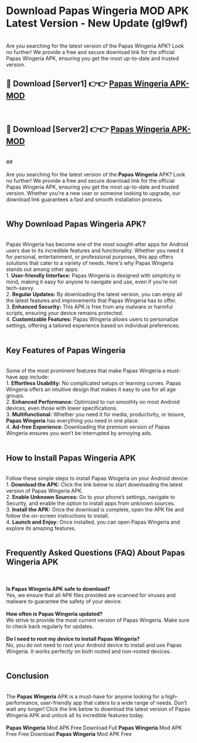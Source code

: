 # Download Papas Wingeria MOD APK Latest Version - New Update (gl9wf)<br>
<br>
Are you searching for the latest version of the Papas Wingeria APK? Look no further! We provide a free and secure download link for the official Papas Wingeria APK, ensuring you get the most up-to-date and trusted version.
 <br>

##  🔴 Download [Server1] 👉👉 <a href="https://download.123hd.live?title=Papas Wingeria">Papas Wingeria APK-MOD</a><br>
  <br>

##  🔴 Download [Server2] 👉👉 <a href="https://download.123hd.live?title=Papas Wingeria">Papas Wingeria APK-MOD</a><br>
  <br>
  ##
  <br>
  <br>
Are you searching for the latest version of the <strong>Papas Wingeria</strong> APK? Look no further! We provide a free and secure download link for the official Papas Wingeria APK, ensuring you get the most up-to-date and trusted version. Whether you're a new user or someone looking to upgrade, our download link guarantees a fast and smooth installation process.
<br><br>
<h2><strong>Why Download Papas Wingeria APK?</strong></h2>
<br>
Papas Wingeria has become one of the most sought-after apps for Android users due to its incredible features and functionality. Whether you need it for personal, entertainment, or professional purposes, this app offers solutions that cater to a variety of needs. Here's why Papas Wingeria stands out among other apps:
<br>
1. <strong>User-friendly Interface:</strong> Papas Wingeria is designed with simplicity in mind, making it easy for anyone to navigate and use, even if you’re not tech-savvy.
<br>
2. <strong>Regular Updates:</strong> By downloading the latest version, you can enjoy all the latest features and improvements that Papas Wingeria has to offer.
<br>
3. <strong>Enhanced Security:</strong> This APK is free from any malware or harmful scripts, ensuring your device remains protected.
<br>
4. <strong>Customizable Features:</strong> Papas Wingeria allows users to personalize settings, offering a tailored experience based on individual preferences.
<br><br>
<h2><strong>Key Features of Papas Wingeria</strong></h2>
<br>
Some of the most prominent features that make Papas Wingeria a must-have app include:
<br>
1. <strong>Effortless Usability:</strong> No complicated setups or learning curves. Papas Wingeria offers an intuitive design that makes it easy to use for all age groups.
<br>
2. <strong>Enhanced Performance:</strong> Optimized to run smoothly on most Android devices, even those with lower specifications.
<br>
3. <strong>Multifunctional:</strong> Whether you need it for media, productivity, or leisure, <strong>Papas Wingeria</strong> has everything you need in one place.
<br>
4. <strong>Ad-free Experience:</strong> Downloading the premium version of Papas Wingeria ensures you won’t be interrupted by annoying ads.
<br><br>
<h2><strong>How to Install Papas Wingeria APK</strong></h2>
<br>
Follow these simple steps to install Papas Wingeria on your Android device:
<br>
1. <strong>Download the APK:</strong> Click the link below to start downloading the latest version of Papas Wingeria APK.
<br>
2. <strong>Enable Unknown Sources:</strong> Go to your phone’s settings, navigate to Security, and enable the option to install apps from unknown sources.
<br>
3. <strong>Install the APK:</strong> Once the download is complete, open the APK file and follow the on-screen instructions to install.
<br>
4. <strong>Launch and Enjoy:</strong> Once installed, you can open Papas Wingeria and explore its amazing features.
<br><br>
<h2><strong>Frequently Asked Questions (FAQ) About Papas Wingeria APK</strong></h2>
<br><br>
<strong>Is Papas Wingeria APK safe to download?</strong>
<br>
Yes, we ensure that all APK files provided are scanned for viruses and malware to guarantee the safety of your device.
<br><br>
<strong>How often is Papas Wingeria updated?</strong>
<br>
We strive to provide the most current version of Papas Wingeria. Make sure to check back regularly for updates.
<br><br>
<strong>Do I need to root my device to install Papas Wingeria?</strong>
<br>
No, you do not need to root your Android device to install and use Papas Wingeria. It works perfectly on both rooted and non-rooted devices.
<br><br>
<h2><strong>Conclusion</strong></h2>
<br>
The <strong>Papas Wingeria</strong> APK is a must-have for anyone looking for a high-performance, user-friendly app that caters to a wide range of needs. Don’t wait any longer! Click the link below to download the latest version of Papas Wingeria APK and unlock all its incredible features today.
<br><br>
<strong>Papas Wingeria</strong> Mod APK Free Download Full <strong>Papas Wingeria</strong> Mod APK Free Free Download <strong>Papas Wingeria</strong> Mod APK Free